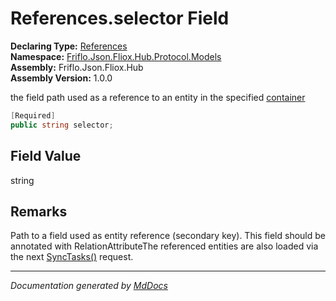 ﻿<!--  
  <auto-generated>   
    The contents of this file were generated by a tool.  
    Changes to this file may be list if the file is regenerated  
  </auto-generated>   
-->

# References.selector Field

**Declaring Type:** [References](../index.md)  
**Namespace:** [Friflo.Json.Fliox.Hub.Protocol.Models](../../index.md)  
**Assembly:** Friflo.Json.Fliox.Hub  
**Assembly Version:** 1.0.0

the field path used as a reference to an entity in the specified [container](container.md)

```csharp
[Required]
public string selector;
```

## Field Value

string

## Remarks

Path to a field used as entity reference (secondary key). This field should be annotated with RelationAttributeThe referenced entities are also loaded via the next [SyncTasks()](../../../../Client/FlioxClient/methods/SyncTasks.md) request.

___

*Documentation generated by [MdDocs](https://github.com/ap0llo/mddocs)*
